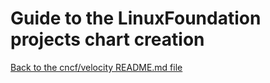 # Guide to the LinuxFoundation projects chart creation

[Back to the cncf/velocity README.md file](docs/cncf_chart_creation.md)